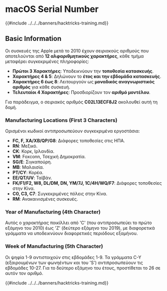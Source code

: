 # macOS Serial Number

{{#include ../../../banners/hacktricks-training.md}}

## Basic Information

Οι συσκευές της Apple μετά το 2010 έχουν σειριακούς αριθμούς που αποτελούνται από **12 αλφαριθμητικούς χαρακτήρες**, κάθε τμήμα μεταφέρει συγκεκριμένες πληροφορίες:

- **Πρώτοι 3 Χαρακτήρες**: Υποδεικνύουν την **τοποθεσία κατασκευής**.
- **Χαρακτήρες 4 & 5**: Δηλώνουν το **έτος και την εβδομάδα κατασκευής**.
- **Χαρακτήρες 6 έως 8**: Λειτουργούν ως **μοναδικός αναγνωριστικός αριθμός** για κάθε συσκευή.
- **Τελευταίοι 4 Χαρακτήρες**: Προσδιορίζουν τον **αριθμό μοντέλου**.

Για παράδειγμα, ο σειριακός αριθμός **C02L13ECF8J2** ακολουθεί αυτή τη δομή.

### **Manufacturing Locations (First 3 Characters)**

Ορισμένοι κωδικοί αντιπροσωπεύουν συγκεκριμένα εργοστάσια:

- **FC, F, XA/XB/QP/G8**: Διάφορες τοποθεσίες στις ΗΠΑ.
- **RN**: Μεξικό.
- **CK**: Κορκ, Ιρλανδία.
- **VM**: Foxconn, Τσεχική Δημοκρατία.
- **SG/E**: Σιγκαπούρη.
- **MB**: Μαλαισία.
- **PT/CY**: Κορέα.
- **EE/QT/UV**: Ταϊβάν.
- **FK/F1/F2, W8, DL/DM, DN, YM/7J, 1C/4H/WQ/F7**: Διάφορες τοποθεσίες στην Κίνα.
- **C0, C3, C7**: Συγκεκριμένες πόλεις στην Κίνα.
- **RM**: Ανακαινισμένες συσκευές.

### **Year of Manufacturing (4th Character)**

Αυτός ο χαρακτήρας ποικίλλει από 'C' (που αντιπροσωπεύει το πρώτο εξάμηνο του 2010) έως 'Z' (δεύτερο εξάμηνο του 2019), με διαφορετικά γράμματα να υποδεικνύουν διαφορετικές περιόδους εξαμήνου.

### **Week of Manufacturing (5th Character)**

Οι ψηφία 1-9 αντιστοιχούν στις εβδομάδες 1-9. Τα γράμματα C-Y (εξαιρουμένων των φωνηέντων και του 'S') αντιπροσωπεύουν τις εβδομάδες 10-27. Για το δεύτερο εξάμηνο του έτους, προστίθεται το 26 σε αυτόν τον αριθμό.

{{#include ../../../banners/hacktricks-training.md}}
